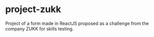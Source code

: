 # project-zukk
 Project of a form made in ReactJS proposed as a challenge from the company ZUKK for skills testing.
